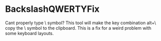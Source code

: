 # BackslashQWERTYFix

Cant properly type \ symbol? This tool will make the key combination alt+\ copy the \ symbol to the clipboard. This is a fix for a weird problem with some keyboard layouts.

